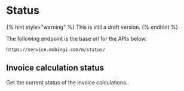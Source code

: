 # Status

{% hint style="warning" %}
This is still a draft version.
{% endhint %}

The following endpoint is the base url for the APIs below.

```text
https://service.mobingi.com/m/status/
```

## Invoice calculation status

Get the current status of the invoice calculations.

